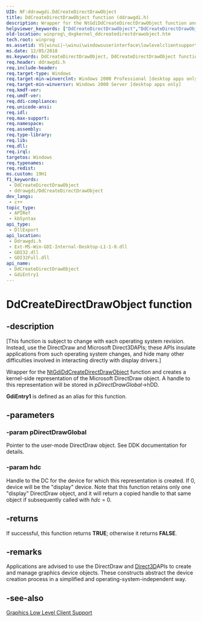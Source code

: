 ```yaml
---
UID: NF:ddrawgdi.DdCreateDirectDrawObject
title: DdCreateDirectDrawObject function (ddrawgdi.h)
description: Wrapper for the NtGdiDdCreateDirectDrawObject function and creates a kernel-side representation of the Microsoft DirectDraw object.
helpviewer_keywords: ["DdCreateDirectDrawObject","DdCreateDirectDrawObject function [Windows API]","GdiEntry1","_dxgkernel_ddcreatedirectdrawobject","ddrawgdi/DdCreateDirectDrawObject","ddrawgdi/GdiEntry1","winprog._dxgkernel_ddcreatedirectdrawobject","winui._dxgkernel_ddcreatedirectdrawobject"]
old-location: winprog\_dxgkernel_ddcreatedirectdrawobject.htm
tech.root: winprog
ms.assetid: VS|winui|~\winui\windowsuserinterface\lowlevelclientsupport\graphics\ddcreatedirectdrawobject.htm
ms.date: 12/05/2018
ms.keywords: DdCreateDirectDrawObject, DdCreateDirectDrawObject function [Windows API], GdiEntry1, _dxgkernel_ddcreatedirectdrawobject, ddrawgdi/DdCreateDirectDrawObject, ddrawgdi/GdiEntry1, winprog._dxgkernel_ddcreatedirectdrawobject, winui._dxgkernel_ddcreatedirectdrawobject
req.header: ddrawgdi.h
req.include-header: 
req.target-type: Windows
req.target-min-winverclnt: Windows 2000 Professional [desktop apps only]
req.target-min-winversvr: Windows 2000 Server [desktop apps only]
req.kmdf-ver: 
req.umdf-ver: 
req.ddi-compliance: 
req.unicode-ansi: 
req.idl: 
req.max-support: 
req.namespace: 
req.assembly: 
req.type-library: 
req.lib: 
req.dll: 
req.irql: 
targetos: Windows
req.typenames: 
req.redist: 
ms.custom: 19H1
f1_keywords:
 - DdCreateDirectDrawObject
 - ddrawgdi/DdCreateDirectDrawObject
dev_langs:
 - c++
topic_type:
 - APIRef
 - kbSyntax
api_type:
 - DllExport
api_location:
 - Ddrawgdi.h
 - Ext-MS-Win-GDI-Internal-Desktop-L1-1-0.dll
 - GDI32.dll
 - GDI32Full.dll
api_name:
 - DdCreateDirectDrawObject
 - GdiEntry1
---
```


# DdCreateDirectDrawObject function


## -description

<p class="CCE_Message">[This function is subject to change with each operating system revision. Instead, use the DirectDraw and Microsoft Direct3DAPIs; these APIs insulate applications from such operating system changes, and hide many other difficulties involved in interacting directly with display drivers.]

Wrapper for the <a href="https://docs.microsoft.com/windows/desktop/DevNotes/-dxgkernel-ntgdiddcreatedirectdrawobject">NtGdiDdCreateDirectDrawObject</a> function and creates a kernel-side representation of the Microsoft DirectDraw object. A handle to this representation will be stored in <i>pDirectDrawGlobal</i>-&gt;hDD.


<b>GdiEntry1</b> is defined as an alias for this function.

## -parameters

### -param pDirectDrawGlobal

Pointer to the user-mode DirectDraw object. See DDK documentation for details.

### -param hdc

Handle to the DC for the device for which this representation is created. If 0, device will be the "display" device. Note that this function retains only one "display" DirectDraw object, and it will return a copied handle to that same object if subsequently called with <i>hdc</i> = 0.

## -returns

If successful, this function returns <b>TRUE</b>; otherwise it returns <b>FALSE</b>.

## -remarks

Applications are advised to use the 
DirectDraw and 
<a href="https://docs.microsoft.com/windows/desktop/direct3d10/d3d10-graphics-reference">Direct3D</a>APIs to create and manage graphics device objects. These constructs abstract the device creation process in a simplified and operating-system-independent way.

## -see-also

<a href="https://docs.microsoft.com/windows/desktop/DevNotes/-dxgkernel-low-level-client-support">Graphics Low Level Client Support</a>


